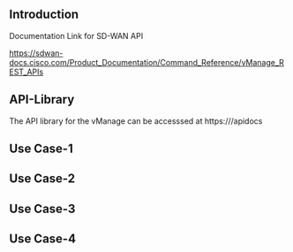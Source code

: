 
## Introduction

Documentation Link for SD-WAN API

https://sdwan-docs.cisco.com/Product_Documentation/Command_Reference/vManage_REST_APIs

## API-Library

The API library for the vManage can be accesssed at https://<vmanage-ip>/apidocs
  


## Use Case-1




## Use Case-2




## Use Case-3




## Use Case-4







